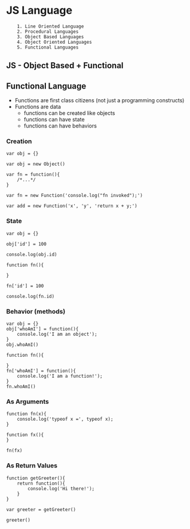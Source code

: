 # JS Language #

```
    1. Line Oriented Language
    2. Procedural Languages
    3. Object Based Languages
    4. Object Oriented Languages
    5. Functional Languages
```
## JS - Object Based + Functional ##

## Functional Language ##
- Functions are first class citizens (not just a programming constructs)
- Functions are data
    - functions can be created like objects
    - functions can have state
    - functions can have behaviors


### Creation ###
```
var obj = {}

var obj = new Object()
```

```
var fn = function(){
    /*...*/
}

var fn = new Function('console.log("fn invoked");')

var add = new Function('x', 'y', 'return x + y;')
```

### State ###
```
var obj = {}

obj['id'] = 100

console.log(obj.id)
```

```
function fn(){

}

fn['id'] = 100

console.log(fn.id)
```

### Behavior (methods) ###
```
var obj = {}
obj['whoAmI'] = function(){
    console.log('I am an object');
}
obj.whoAmI()
```

```
function fn(){

}
fn['whoAmI'] = function(){
    console.log('I am a function!');
}
fn.whoAmI()
```

### As Arguments ###

```
function fn(x){
    console.log('typeof x =', typeof x);
}

function fx(){
}

fn(fx)
```
### As Return Values ###

```
function getGreeter(){
    return function(){
        console.log('Hi there!');
    }
}

var greeter = getGreeter()

greeter()
```